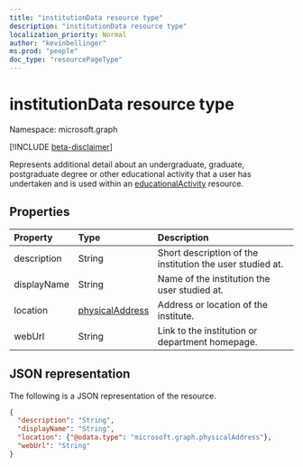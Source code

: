 ```yaml
---
title: "institutionData resource type"
description: "institutionData resource type"
localization_priority: Normal
author: "kevinbellinger"
ms.prod: "people"
doc_type: "resourcePageType"
---
```


# institutionData resource type

Namespace: microsoft.graph

[!INCLUDE [beta-disclaimer](../../includes/beta-disclaimer.md)]

Represents additional detail about an undergraduate, graduate, postgraduate degree or other educational activity that a user has undertaken and is used within an [educationalActivity](educationalActivity.md) resource.

## Properties

| Property     | Type                                 | Description                                              |
|:-------------|:-------------------------------------|:---------------------------------------------------------|
|description   |String                                |Short description of the institution the user studied at. |
|displayName   |String                                |Name of the institution the user studied at.              |
|location      |[physicalAddress](physicaladdress.md) |Address or location of the institute.                     |
|webUrl        |String                                |Link to the institution or department homepage.           |

## JSON representation

The following is a JSON representation of the resource.

<!-- {
  "blockType": "resource",
  "optionalProperties": [

  ],
  "@odata.type": "microsoft.graph.institutionData",
  "baseType": null
}-->

```json
{
  "description": "String",
  "displayName": "String",
  "location": {"@odata.type": "microsoft.graph.physicalAddress"},
  "webUrl": "String"
}
```

<!-- uuid: 16cd6b66-4b1a-43a1-adaf-3a886856ed98
2019-02-04 14:57:30 UTC -->
<!-- {
  "type": "#page.annotation",
  "description": "institutionData resource",
  "keywords": "",
  "section": "documentation",
  "tocPath": ""
}-->
